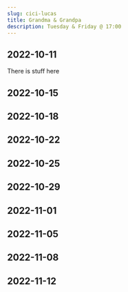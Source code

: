 ```yaml
---
slug: cici-lucas
title: Grandma & Grandpa
description: Tuesday & Friday @ 17:00
---
```


## 2022-10-11
There is stuff here
## 2022-10-15

## 2022-10-18

## 2022-10-22

## 2022-10-25

## 2022-10-29

## 2022-11-01

## 2022-11-05

## 2022-11-08

## 2022-11-12

